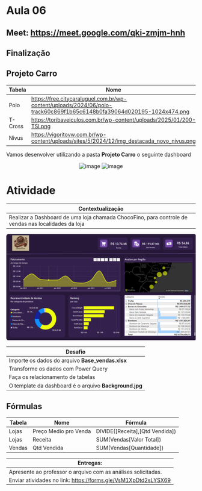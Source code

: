 # Aula 06

## Meet: https://meet.google.com/qki-zmjm-hnh

## Finalização

## Projeto Carro

| **Tabela**   | **Nome**  |
|--------------|-----------|
| Polo    | https://free.citycaraluguel.com.br/wp-content/uploads/2024/06/polo-track60c869f1b65c6148b0fa39064d020195-1024x474.png  |
| T-Cross |https://toribaveiculos.com.br/wp-content/uploads/2025/01/200-TSI.png|
| Nivus   |https://vigoritovw.com.br/wp-content/uploads/sites/5/2024/12/img_destacada_novo_nivus.png|

Vamos desenvolver utilizando a pasta **Projeto Carro** o seguinte dashboard 
<div align = "center">
  
<img width="800" height="auto" alt="image" src="https://github.com/user-attachments/assets/b6a2ec77-e96c-4614-8f63-0a02e0cf741b" />
<img width="800" height="auto" alt="image" src="https://github.com/user-attachments/assets/02da776c-3f9a-4172-8a77-5cd73a0bfac4" />

</div>

# Atividade

| Contextualização                                                                                                                                                              |
| ----------------------------------------------------------------------------------------------------------------------------------------------------------------------------- |
| Realizar a Dashboard de uma loja chamada ChocoFino, para controle de vendas nas localidades da loja
<img width="606" alt="image" src="Captura de tela 2024-11-30 092018.png">


| Desafio                                                                                                                      |
| ---------------------------------------------------------------------------------------------------------------------------- |
| Importe os dados do arquivo **Base_vendas.xlsx**                                                            
| Transforme os dados com Power Query                                                                                          
| Faça os relacionamento de tabelas 
| O template da dashboard é o arquivo **Background.jpg**

## **Fórmulas**


| **Tabela**   | **Nome**  |**Fórmula**       |
|--------------|-----------|------------------|
| Lojas    | Preço Medio pro Venda  | DIVIDE([Receita],[Qtd Vendida])                                                          
| Lojas    | Receita |SUM(Vendas[Valor Total])                                                                                 
| Vendas   | Qtd Vendida |SUM(Vendas[Quantidade])


| Entregas:                                                            |
| -------------------------------------------------------------------- |
| Apresente ao professor o arquivo com as análises solicitadas. 
| Enviar atividades no link: https://forms.gle/VsM1XpDtd2sLYSX69 

#
